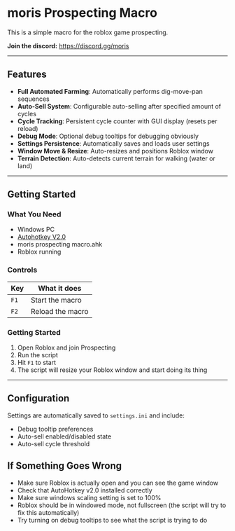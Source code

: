 # moris Prospecting Macro
This is a simple macro for the roblox game prospecting.

**Join the discord:** https://discord.gg/moris

---

## Features

- **Full Automated Farming**: Automatically performs dig-move-pan sequences
- **Auto-Sell System**: Configurable auto-selling after specified amount of cycles
- **Cycle Tracking**: Persistent cycle counter with GUI display (resets per reload)
- **Debug Mode**: Optional debug tooltips for debugging obviously
- **Settings Persistence**: Automatically saves and loads user settings
- **Window Move & Resize**: Auto-resizes and positions Roblox window
- **Terrain Detection**: Auto-detects current terrain for walking (water or land)

---

## Getting Started

### What You Need

- Windows PC
- [Autohotkey V2.0](https://www.autohotkey.com/)
- moris prospecting macro.ahk
- Roblox running

### Controls

| Key | What it does |
|-----|--------------|
| `F1` | Start the macro |
| `F2` | Reload the macro |

### Getting Started

1. Open Roblox and join Prospecting
2. Run the script
3. Hit `F1` to start
4. The script will resize your Roblox window and start doing its thing

---

## Configuration

Settings are automatically saved to `settings.ini` and include:

- Debug tooltip preferences
- Auto-sell enabled/disabled state
- Auto-sell cycle threshold

## If Something Goes Wrong

- Make sure Roblox is actually open and you can see the game window
- Check that AutoHotkey v2.0 installed correctly
- Make sure windows scaling setting is set to 100%
- Roblox should be in windowed mode, not fullscreen (the script will try to fix this automatically)
- Try turning on debug tooltips to see what the script is trying to do
